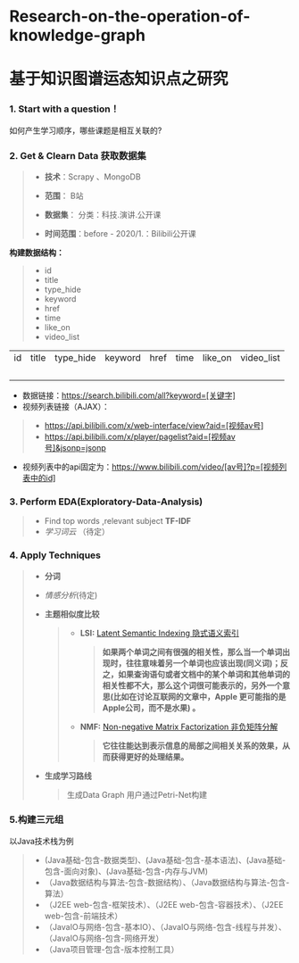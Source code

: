 # Research-on-the-operation-of-knowledge-graph
# 基于知识图谱运态知识点之研究

### 1. Start with a question！ 

如何产生学习顺序，哪些课题是相互关联的?

### 2. Get & Clearn Data 获取数据集

> * **技术**：Scrapy 、MongoDB
> * **范围**： B站
>
> * **数据集**： 分类：科技.演讲.公开课
>
> * **时间范围**：before - 2020/1.：Bilibili公开课

**构建数据结构：**

> - id
> - title 
> - type_hide
> - keyword
> - href
> - time
> - like_on
> - video_list

<table>
  <tr>
   	 <td>id</td>
     <td>title</td>
     <td>type_hide</td>
     <td>keyword</td>
     <td>href</td>
     <td>time</td>
     <td>like_on</td>
     <td>video_list</td>
  </tr>
    <tr>
   	 <td>&nbsp</td>
     <td>&nbsp</td>
     <td>&nbsp</td>
     <td>&nbsp</td>
     <td>&nbsp</td>
     <td>&nbsp</td>
     <td>&nbsp</td>
     <td>&nbsp</td>
  </tr>
</table>

* 数据链接：https://search.bilibili.com/all?keyword=[关键字]
* 视频列表链接（AJAX）：

> * https://api.bilibili.com/x/web-interface/view?aid=[视频av号]
> * https://api.bilibili.com/x/player/pagelist?aid=[视频av号]&jsonp=jsonp

* 视频列表中的api固定为：https://www.bilibili.com/video/[av号]?p=[视频列表中的id]


### 3. Perform EDA(Exploratory-Data-Analysis) 

> * Find top words ,relevant subject            **TF-IDF**
> * *学习词云* （待定）

### 4. Apply Techniques 

> * **分词**
>
> * *情感分析*(待定)
>
> * **主题相似度比较**
>
>   > * **LSI:** [Latent Semantic Indexing 隐式语义索引](https://www.cnblogs.com/mlfighting/archive/2013/04/21/3034337.html)
>   >
>   >   > **如果两个单词之间有很强的相关性，那么当一个单词出现时，往往意味着另一个单词也应该出现(同义词)；反之，如果查询语句或者文档中的某个单词和其他单词的相关性都不大，那么这个词很可能表示的，另外一个意思(比如在讨论互联网的文章中，Apple 更可能指的是Apple公司，而不是水果)  。**
>   >
>   >   
>   >
>   > * **NMF:** [Non-negative Matrix Factorization 非负矩阵分解](https://zhuanlan.zhihu.com/p/27460660) 
>   >
>   >   > **它往往能达到表示信息的局部之间相关关系的效果，从而获得更好的处理结果。**
>
> * **生成学习路线**
>
>   >  生成Data Graph 用户通过Petri-Net构建



### 5.构建三元组

  以Java技术栈为例

> * (Java基础-包含-数据类型)、(Java基础-包含-基本语法)、(Java基础-包含-面向对象)、(Java基础-包含-内存与JVM)
> * （Java数据结构与算法-包含-数据结构）、（Java数据结构与算法-包含-算法）
> * （J2EE web-包含-框架技术）、（J2EE web-包含-容器技术）、（J2EE web-包含-前端技术）
> * （JavaIO与网络-包含-基本IO）、（JavaIO与网络-包含-线程与并发）、（JavaIO与网络-包含-网络开发）
> * （Java项目管理-包含-版本控制工具）
